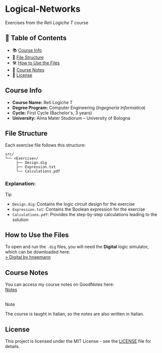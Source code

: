 # Logical-Networks
Exercises from the *Reti Logiche T* course

## 📌 Table of Contents
- 📚 [Course Info](#course-info)
- 📁 [File Structure](#file-structure)
- 🛠️ [How to Use the Files](#how-to-use-the-files)
- 📝 [Course Notes](#course-notes)
- 📄 [License](#license)

## Course Info
- **Course Name:** Reti Logiche T  
- **Degree Program:** Computer Engineering (*Ingegneria Informatica*)  
- **Cycle:** First Cycle (Bachelor's, 3 years)  
- **University:** Alma Mater Studiorum – University of Bologna 

## File Structure
Each exercise file follows this structure: 

```
src/
└── <Exercise>/
     ├── Design.dig  
     ├── Expression.txt  
     └── Calculations.pdf
```

### **Explanation:**
> [!TIP]
> - `Design.dig`: Contains the logic circuit design for the exercise  
> - `Expression.txt`: Contains the Boolean expression for the exercise  
> - `Calculations.pdf`: Provides the step-by-step calculations leading to the solution

## How to Use the Files
To open and run the `.dig` files, you will need the **Digital** logic simulator, which can be downloaded here:  
[> Digital by hneemann](https://github.com/hneemann/Digital)

## Course Notes
You can access my course notes on GoodNotes here:    
[Notes](https://goodnotes.com)  
</br>
> [!NOTE]
> The course is taught in Italian, so the notes are also written in Italian.

## License

This project is licensed under the MIT License - see the [LICENSE](LICENSE) file for details.

